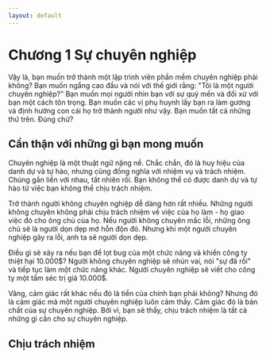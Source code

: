 ```yaml
---
layout: default
---
```


# Chương 1 Sự chuyên nghiệp

Vậy là, bạn muốn trở thành một lập trình viên phần mềm chuyên nghiệp phải không? Bạn muốn ngẩng cao đầu và nói với thế giới rằng: "Tôi là một người chuyên nghiệp?" Bạn muốn mọi người nhìn bạn với sự quý mến và đối xử với bạn một cách tôn trọng. Bạn muốn các vị phụ huynh lấy bạn ra làm gương và định hướng con cái họ trở thành người như vậy. Bạn muốn tất cả những thứ trên. Đúng chứ?

## Cẩn thận với những gì bạn mong muốn

Chuyên nghiệp là một thuật ngữ nặng nề. Chắc chắn, đó là huy hiệu của danh dự và tự hào, nhưng cũng đồng nghĩa với nhiệm vụ và trách nhiệm. Chúng gắn liền với nhau, tất nhiên rồi. Bạn không thể có được danh dự và tự hào từ việc bạn không thể chịu trách nhiệm.

Trở thành người không chuyên nghiệp dễ dàng hơn rất nhiều. Những người không chuyên không phải chịu trách nhiệm về việc của họ làm - họ giao việc đó cho ông chủ của họ. Nếu người không chuyên mắc lỗi, những ông chủ sẽ là người dọn dẹp mớ hỗn độn đó. Nhưng khi một người chuyên nghiệp gây ra lỗi, anh ta sẽ người dọn dẹp.

Điều gì sẽ xảy ra nếu bạn để lọt bug của một chức năng và khiến công ty thiệt hại 10.000$? Người không chuyên nghiệp sẽ nhún vai, nói "sự đã rồi" và tiếp tục làm một chức năng khác. Người chuyên nghiệp sẽ viết cho công ty một tấm séc trị giá 10.000$.

Vâng, cảm giác rất khác nếu đó là tiền của chính bạn phải không? Nhưng đó là cảm giác mà một người chuyên nghiệp luôn cảm thấy. Cảm giác đó là bản chất của sự chuyên nghiệp. Bởi vì, bạn sẽ thấy, chịu trách nhiệm là tất cả những gì cần cho sự chuyên nghiệp.

## Chịu trách nhiệm

